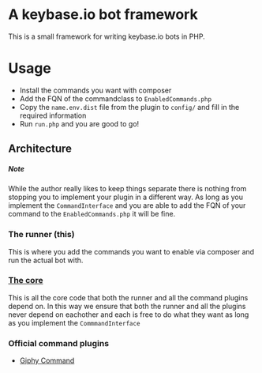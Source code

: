 # A keybase.io bot framework

This is a small framework for writing keybase.io bots in PHP. 

# Usage
* Install the commands you want with composer
* Add the FQN of the commandclass to `EnabledCommands.php`
* Copy the `name.env.dist` file from the plugin to `config/` and fill in the required information
* Run `run.php` and you are good to go!

## Architecture

##### Note
While the author really likes to keep things separate there is nothing from stopping you to implement your plugin in a different way. As long as you implement the `CommandInterface` and you are able to add the FQN of your command to the `EnabledCommands.php` it will be fine.

### The runner (this)
This is where you add the commands you want to enable via composer and run the actual bot with.
    
### [The core](https://github.com/tstrijdhorst/capetown-core)

This is all the core code that both the runner and all the command plugins depend on. In this way we ensure that both the runner and all the plugins never depend on eachother and each is free to do what they want as long as you implement the `CommmandInterface`
    
### Official command plugins
* [Giphy Command](https://github.com/tstrijdhorst/capetown-giphy)
